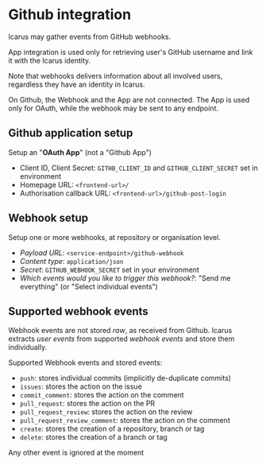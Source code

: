 # Github integration

Icarus may gather events from GitHub webhooks.

App integration is used only for retrieving user's GitHub username and link it with
the Icarus identity.

Note that webhooks delivers information about all involved users, regardless they
have an identity in Icarus.

On Github, the Webhook and the App are not connected. 
The App is used only for OAuth, while the webhook may be sent to any endpoint.

## Github application setup

Setup an "**OAuth App**" (not a "Github App")

* Client ID, Client Secret: `GITHB_CLIENT_ID` and `GITHUB_CLIENT_SECRET` set in environment
* Homepage URL: `<frontend-url>/`
* Authorisation callback URL: `<frontend-url>/github-post-login`

## Webhook setup

Setup one or more webhooks, at repository or organisation level.

* *Payload URL*: `<service-endpoint>/github-webhook`
* *Content type*: `application/json`
* *Secret*: `GITHUB_WEBHOOK_SECRET` set in your environment
* *Which events would you like to trigger this webhook?*: "Send me everything" (or "Select individual events")

## Supported webhook events

Webhook events are not stored *raw*, as received from Github.
Icarus extracts *user events* from supported *webhook events* and store them individually.

Supported Webhook events and stored events:

* `push`: stores individual commits (implicitly de-duplicate commits)
* `issues`: stores the action on the issue
* `commit_comment`: stores the action on the comment
* `pull_request`: stores the action on the PR
* `pull_request_review`: stores the action on the review
* `pull_request_review_comment`: stores the action on the comment
* `create`: stores the creation of a repository, branch or tag
* `delete`: stores the creation of a branch or tag

Any other event is ignored at the moment
